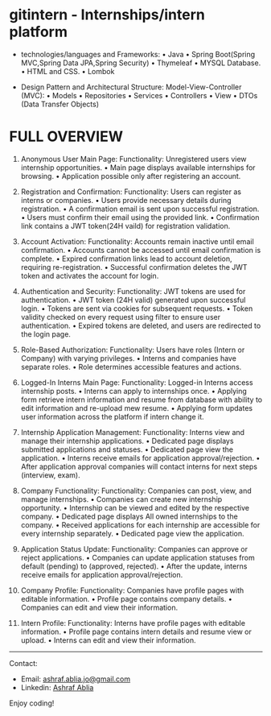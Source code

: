 # gitintern - Internships/intern platform 

* technologies/languages and Frameworks:
• Java
• Spring Boot(Spring MVC,Spring Data JPA,Spring Security)
• Thymeleaf
• MYSQL Database.
• HTML and CSS.
• Lombok


* Design Pattern and Architectural Structure:
Model-View-Controller (MVC):
• Models
• Repositories
• Services 
• Controllers
• View
• DTOs (Data Transfer Objects)


# FULL OVERVIEW
1. Anonymous User Main Page:
Functionality: Unregistered users view internship opportunities.
• Main page displays available internships for browsing.
• Application possible only after registering an account.

2. Registration and Confirmation:
Functionality: Users can register as interns or companies.
• Users provide necessary details during registration.
• A confirmation email is sent upon successful registration.
• Users must confirm their email using the provided link.
• Confirmation link contains a JWT token(24H vaild) for registration validation.

3. Account Activation:
Functionality: Accounts remain inactive until email confirmation.
• Accounts cannot be accessed until email confirmation is complete.
• Expired confirmation links lead to account deletion, requiring re-registration.
• Successful confirmation deletes the JWT token and activates the account for login.

4. Authentication and Security:
Functionality: JWT tokens are used for authentication.
• JWT token (24H valid) generated upon successful login.
• Tokens are sent via cookies for subsequent requests.
• Token validity checked on every request using filter to ensure user authentication.
• Expired tokens are deleted, and users are redirected to the login page.

5. Role-Based Authorization:
Functionality: Users have roles (Intern or Company) with varying privileges.
• Interns and companies have separate roles.
• Role determines accessible features and actions.

6. Logged-In Interns Main Page:
Functionality: Logged-in Interns access internship posts.
• Interns can apply to internships once.
• Applying form retrieve intern information and resume from database with ability 
to edit information and re-upload mew resume.
• Applying form updates user information across the platform if intern change it.

7. Internship Application Management:
Functionality: Interns view and manage their internship applications.
• Dedicated page displays submitted applications and statuses.
• Dedicated page view the application.
• Interns receive emails for application approval/rejection.
• After application approval companies will contact interns for next steps (interview,
exam).

8. Company Functionality:
Functionality: Companies can post, view, and manage internships.
• Companies can create new internship opportunity.
• Internship can be viewed and edited by the respective company.
• Dedicated page displays All owned internships to the company.
• Received applications for each internship are accessible for every internship 
separately.
• Dedicated page view the application.

9. Application Status Update:
Functionality: Companies can approve or reject applications.
• Companies can update application statuses from default (pending) to (approved, 
rejected).
• After the update, interns receive emails for application approval/rejection.

10. Company Profile:
Functionality: Companies have profile pages with editable information.
• Profile page contains company details.
• Companies can edit and view their information.

10. Intern Profile:
Functionality: Interns have profile pages with editable information.
• Profile page contains intern details and resume view or upload.
• Interns can edit and view their information.

-----------------------------------------------------------------------------------
Contact:
- Email: ashraf.ablia.jo@gmail.com
- Linkedin: [Ashraf Ablia](https://www.linkedin.com/in/ashraf-ablia/)

Enjoy coding!


